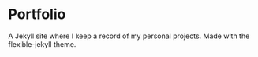 # Portfolio

A Jekyll site where I keep a record of my personal projects. Made with the
flexible-jekyll theme.
